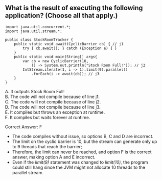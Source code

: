 ## What is the result of executing the following application? (Choose all that apply.)

```
import java.util.concurrent.*;
import java.util.stream.*;

public class StockRoomTracker {
    public static void await(CyclicBarrier cb) { // j1
        try { cb.await(); } catch (Exception e) { }
    }
    public static void main(String[] args{
        var cb = new CyclicBarrier(10,
            () -> System.out.println("Stock Room Full!")); // j2
        IntStream.iterate(1, i -> 1).limit(9).parallel()
            .forEach(i -> await(cb)); // j3
    } 
}
```

A. It outputs Stock Room Full!                      <br>
B. The code will not compile because of line j1.    <br>
C. The code will not compile because of line j2.    <br>
D. The code will not compile because of line j3.    <br>
E. It compiles but throws an exception at runtime.  <br>
F. It compiles but waits forever at runtime.        <br>

Correct Answer: F

- The code compiles without issue, so options B, C and D are incorrect.
- The limit on the cyclic barrier is 10, but the stream can generate only up to 9 threads that reach the barrier;
- Therefore, the limit can never be reached, and option F is the correct answer, making option A and E incorrect.
- Even if the *limit(9)* statement was changed to *limit(10)*, the program could still hang since the JVM might not 
  allocate 10 threads to the parallel stream.
  

